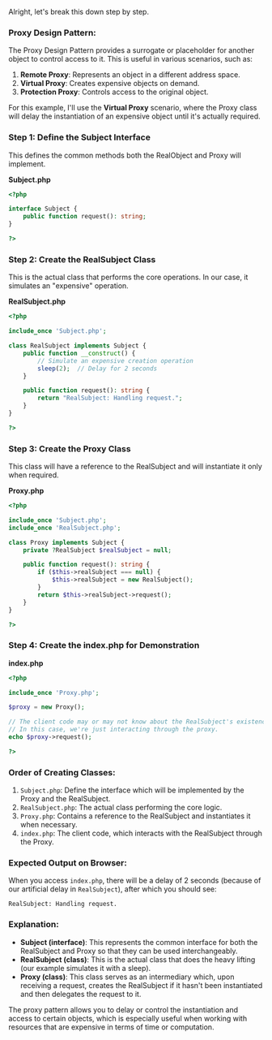 Alright, let's break this down step by step.

### Proxy Design Pattern:
The Proxy Design Pattern provides a surrogate or placeholder for another object to control access to it. This is useful in various scenarios, such as:
1. **Remote Proxy**: Represents an object in a different address space.
2. **Virtual Proxy**: Creates expensive objects on demand.
3. **Protection Proxy**: Controls access to the original object.

For this example, I'll use the **Virtual Proxy** scenario, where the Proxy class will delay the instantiation of an expensive object until it's actually required.

### Step 1: Define the Subject Interface
This defines the common methods both the RealObject and Proxy will implement.

**Subject.php**
```php
<?php

interface Subject {
    public function request(): string;
}

?>
```

### Step 2: Create the RealSubject Class
This is the actual class that performs the core operations. In our case, it simulates an "expensive" operation.

**RealSubject.php**
```php
<?php

include_once 'Subject.php';

class RealSubject implements Subject {
    public function __construct() {
        // Simulate an expensive creation operation
        sleep(2);  // Delay for 2 seconds
    }

    public function request(): string {
        return "RealSubject: Handling request.";
    }
}

?>
```

### Step 3: Create the Proxy Class
This class will have a reference to the RealSubject and will instantiate it only when required.

**Proxy.php**
```php
<?php

include_once 'Subject.php';
include_once 'RealSubject.php';

class Proxy implements Subject {
    private ?RealSubject $realSubject = null;

    public function request(): string {
        if ($this->realSubject === null) {
            $this->realSubject = new RealSubject();
        }
        return $this->realSubject->request();
    }
}

?>
```

### Step 4: Create the index.php for Demonstration

**index.php**
```php
<?php

include_once 'Proxy.php';

$proxy = new Proxy();

// The client code may or may not know about the RealSubject's existence.
// In this case, we're just interacting through the proxy.
echo $proxy->request();

?>
```

### Order of Creating Classes:

1. `Subject.php`: Define the interface which will be implemented by the Proxy and the RealSubject.
2. `RealSubject.php`: The actual class performing the core logic.
3. `Proxy.php`: Contains a reference to the RealSubject and instantiates it when necessary.
4. `index.php`: The client code, which interacts with the RealSubject through the Proxy.

### Expected Output on Browser:

When you access `index.php`, there will be a delay of 2 seconds (because of our artificial delay in `RealSubject`), after which you should see:

```
RealSubject: Handling request.
```

### Explanation:

- **Subject (interface)**: This represents the common interface for both the RealSubject and Proxy so that they can be used interchangeably.
- **RealSubject (class)**: This is the actual class that does the heavy lifting (our example simulates it with a sleep).
- **Proxy (class)**: This class serves as an intermediary which, upon receiving a request, creates the RealSubject if it hasn't been instantiated and then delegates the request to it.

The proxy pattern allows you to delay or control the instantiation and access to certain objects, which is especially useful when working with resources that are expensive in terms of time or computation.
